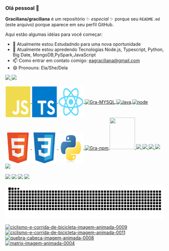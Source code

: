 ### Olá pessoal 🚴

**Graciliana/graciliana** é um repositório ✨ _especial_ ✨ porque seu  `README.md` (este arquivo) porque aparece em seu perfil GitHub.

Aqui estão algumas idéias para você começar:

- 🔭 Atualmente estou Estudadndo para uma nova oportunidade 
- 🌱 Atualmente estou apredendo Tecnologias Node.js, Typescript, Python, Big Date, MongoDB,PySpark,JavaScript
-  📫 Como entrar em contato comigo: eagraciliana@gmail.com
- 😄 Pronouns: Ela/She/Dela


 <a href="https://github.com/Graciliana">
  <img height="180em" src="https://github-readme-stats.vercel.app/api?username=Graciliana&show_icons=true&theme=dracula&include_all_commits=true&count_private=true"/>
  <img height="180em" src="https://github-readme-stats.vercel.app/api/top-langs/?username=Graciliana&layout=compact&langs_count=7&theme=dracula"/>
</div>
<div style="display: inline_block"><br>
  
  
  <img align="center" alt="Javascript" height="100" width="80" src="https://raw.githubusercontent.com/devicons/devicon/master/icons/javascript/javascript-plain.svg">
  <img align="center" alt="Typscript" height="100" width="80" src="https://raw.githubusercontent.com/devicons/devicon/master/icons/typescript/typescript-plain.svg">
  <img align="center" alt="React" height="100" width="80" src="https://raw.githubusercontent.com/devicons/devicon/master/icons/react/react-original.svg">
  <img align="center" alt="Gra-MYSQL" height="120" width="80" src="https://icongr.am/devicon/mysql-original-wordmark.svg?size=128&color=currentColor">
  <img align="center" alt="Java" height="100" width="80" src="https://icongr.am/devicon/java-original.svg?size=128&color=currentColor">
  <img align="center" alt="node" height="100" width="80" src="https://icongr.am/devicon/nodejs-original.svg?size=128&color=currentColor">
  <img align="center" alt="HTML" height="100" width="80" src="https://raw.githubusercontent.com/devicons/devicon/master/icons/html5/html5-original.svg">
  <img align="center" alt="CSS" height="100" width="80" src="https://raw.githubusercontent.com/devicons/devicon/master/icons/css3/css3-original.svg">
  <img align="center" alt="Python" height="100" width="80" src="https://raw.githubusercontent.com/devicons/devicon/master/icons/python/python-original.svg">
  <img align="center" alt="Gra-npm" height="100" width="80" src="https://icongr.am/devicon/npm-original-wordmark.svg?size=128&color=currentColor">
   <img src="https://cdn.jsdelivr.net/gh/devicons/devicon/icons/jupyter/jupyter-original-wordmark.svg alt="jupyter" height="100" width="80" />
   <img src="https://cdn.jsdelivr.net/gh/devicons/devicon/icons/typescript/typescript-plain.svg" />
   <img src="https://cdn.jsdelivr.net/gh/devicons/devicon/icons/mongodb/mongodb-original-wordmark.svg" /> 
   <link rel="stylesheet" href="https://cdn.jsdelivr.net/gh/devicons/devicon@v2.15.1/devicon.min.css"> 
    <img src="https://cdn.jsdelivr.net/gh/devicons/devicon/icons/gimp/gimp-original.svg" /> 
    <img src="https://cdn.jsdelivr.net/gh/devicons/devicon/icons/git/git-original-wordmark.svg" /> 
    <img src="https://cdn.jsdelivr.net/gh/devicons/devicon/icons/jest/jest-plain.svg" />
          
          
          
          
                  
 
 
</div>

<div> 

  <a href="https://instagram.com/gracilianakascher/" target="_blank"><img src="https://img.shields.io/badge/-Instagram-%23E4405F?style=for-the-badge&logo=instagram&logoColor=white" target="_blank"></a>
 <a href="https://discord.gg/Graciliana#4196" target="_blank"><img src="https://img.shields.io/badge/Discord-7289DA?style=for-the-badge&logo=discord&logoColor=white" target="_blank"></a> 
  <a href = "mailto:eagraciliana@gmail.com"><img src="https://img.shields.io/badge/Gmail-D14836?style=for-the-badge&logo=gmail&logoColor=white" target="_blank"></a>
  <a href="https://www.linkedin.com/in/graciliana-kascher-00745977/" target="_blank"><img src="https://img.shields.io/badge/-LinkedIn-%230077B5?style=for-the-badge&logo=linkedin&logoColor=white" target="_blank"></a> 
 
  ![Snake animation](https://github.com/Graciliana/graciliana/blob/output/github-contribution-grid-snake.svg)
 
</div>

 <a href="https://www.imagensanimadas.com/cat-ciclismo-e-corridas-de-bicicleta-1124.htm"><img src="https://www.imagensanimadas.com/data/media/1124/ciclismo-e-corrida-de-bicicleta-imagem-animada-0009.gif" border="0" alt="ciclismo-e-corrida-de-bicicleta-imagem-animada-0009" /></a>
 <a href="https://www.imagensanimadas.com/cat-ciclismo-e-corridas-de-bicicleta-1124.htm"><img src="https://www.imagensanimadas.com/data/media/1124/ciclismo-e-corrida-de-bicicleta-imagem-animada-0011.gif" border="0" alt="ciclismo-e-corrida-de-bicicleta-imagem-animada-0011" /></a>
 <a href="https://www.imagensanimadas.com/cat-queba-cabecas-1472.htm"><img src="https://www.imagensanimadas.com/data/media/1472/quebra-cabeca-imagem-animada-0008.gif" border="0" alt="quebra-cabeca-imagem-animada-0008" /></a>
 <a href="https://www.imagensanimadas.com/cat-matrix-568.htm"><img src="https://www.imagensanimadas.com/data/media/568/matrix-imagem-animada-0004.gif" border="0" alt="matrix-imagem-animada-0004" /></a>

